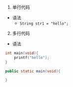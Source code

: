 1. 单行代码
* 语法
    * `String str1 = "hello";`
2.  多行代码
* 语法
~~~C
int main(void){
    printf("hello");
}
~~~
```java
public static main(void){

}
```

